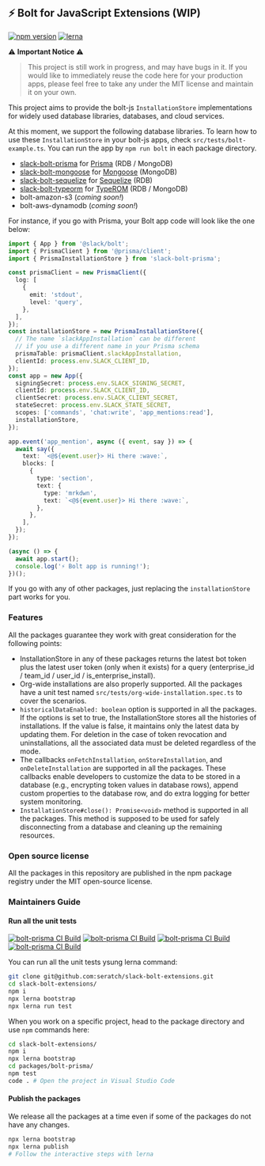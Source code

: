 ## ⚡ Bolt for JavaScript Extensions (WIP)

[![npm version](https://badge.fury.io/js/slack-bolt-prisma.svg)](https://badge.fury.io/js/slack-bolt-prisma) [![lerna](https://img.shields.io/badge/maintained%20with-lerna-cc00ff.svg)](https://lerna.js.org/)

⚠️ **Important Notice** ⚠️ 
> This project is still work in progress, and may have bugs in it. If you would like to immediately reuse the code here for your production apps, please feel free to take any under the MIT license and maintain it on your own.

This project aims to provide the bolt-js `InstallationStore` implementations for widely used database libraries, databases, and cloud services.

At this moment, we support the following database libraries. To learn how to use these `InstallationStore` in your bolt-js apps, check `src/tests/bolt-example.ts`. You can run the app by `npm run bolt` in each package directory.

* [slack-bolt-prisma](packages/bolt-prisma) for [Prisma](https://www.prisma.io/) (RDB / MongoDB)
* [slack-bolt-mongoose](packages/bolt-mongoose) for [Mongoose](https://mongoosejs.com/) (MongoDB)
* [slack-bolt-sequelize](packages/bolt-sequelize) for [Sequelize](https://sequelize.org/) (RDB)
* [slack-bolt-typeorm](packages/bolt-typeorm) for [TypeROM](https://typeorm.io/) (RDB / MongoDB)
* bolt-amazon-s3 (_coming soon!_)
* bolt-aws-dynamodb (_coming soon!_)

For instance, if you go with Prisma, your Bolt app code will look like the one below:

```typescript
import { App } from '@slack/bolt';
import { PrismaClient } from '@prisma/client';
import { PrismaInstallationStore } from 'slack-bolt-prisma';

const prismaClient = new PrismaClient({
  log: [
    {
      emit: 'stdout',
      level: 'query',
    },
  ],
});
const installationStore = new PrismaInstallationStore({
  // The name `slackAppInstallation` can be different
  // if you use a different name in your Prisma schema
  prismaTable: prismaClient.slackAppInstallation,
  clientId: process.env.SLACK_CLIENT_ID,
});
const app = new App({
  signingSecret: process.env.SLACK_SIGNING_SECRET,
  clientId: process.env.SLACK_CLIENT_ID,
  clientSecret: process.env.SLACK_CLIENT_SECRET,
  stateSecret: process.env.SLACK_STATE_SECRET,
  scopes: ['commands', 'chat:write', 'app_mentions:read'],
  installationStore,
});

app.event('app_mention', async ({ event, say }) => {
  await say({
    text: `<@${event.user}> Hi there :wave:`,
    blocks: [
      {
        type: 'section',
        text: {
          type: 'mrkdwn',
          text: `<@${event.user}> Hi there :wave:`,
        },
      },
    ],
  });
});

(async () => {
  await app.start();
  console.log('⚡️ Bolt app is running!');
})();
```

If you go with any of other packages, just replacing the `installationStore` part works for you.

### Features

All the packages guarantee they work with great consideration for the following points:

* InstallationStore in any of these packages returns the latest bot token plus the latest user token (only when it exists) for a query (enterprise_id / team_id / user_id / is_enterprise_install).
* Org-wide installations are also properly supported. All the packages have a unit test named `src/tests/org-wide-installation.spec.ts` to cover the scenarios.
* `historicalDataEnabled: boolean` option is supported in all the packages. If the options is set to true, the InstallationStore stores all the histories of installations. If the value is false, it maintains only the latest data by updating them. For deletion in the case of token revocation and uninstallations, all the associated data must be deleted regardless of the mode.
* The callbacks `onFetchInstallation`, `onStoreInstallation`, and `onDeleteInstallation` are supported in all the packages. These callbacks enable developers to customize the data to be stored in a database (e.g., encrypting token values in database rows), append custom properties to the database row, and do extra logging for better system monitoring.
* `InstallationStore#close(): Promise<void>` method is supported in all the packages. This method is supposed to be used for safely disconnecting from a database and cleaning up the remaining resources.

### Open source license

All the packages in this repository are published in the npm package registry under the MIT open-source license.

### Maintainers Guide

#### Run all the unit tests

[![bolt-prisma CI Build](https://github.com/seratch/slack-bolt-extensions/actions/workflows/ci-build-bolt-prisma.yml/badge.svg)](https://github.com/seratch/slack-bolt-extensions/actions/workflows/ci-build-bolt-prisma.yml) [![bolt-prisma CI Build](https://github.com/seratch/slack-bolt-extensions/actions/workflows/ci-build-bolt-mongoose.yml/badge.svg)](https://github.com/seratch/slack-bolt-extensions/actions/workflows/ci-build-bolt-mongoose.yml) [![bolt-prisma CI Build](https://github.com/seratch/slack-bolt-extensions/actions/workflows/ci-build-bolt-sequelize.yml/badge.svg)](https://github.com/seratch/slack-bolt-extensions/actions/workflows/ci-build-bolt-sequelize.yml) [![bolt-prisma CI Build](https://github.com/seratch/slack-bolt-extensions/actions/workflows/ci-build-bolt-typeorm.yml/badge.svg)](https://github.com/seratch/slack-bolt-extensions/actions/workflows/ci-build-bolt-typeorm.yml)

You can run all the unit tests ysung lerna command:

```bash
git clone git@github.com:seratch/slack-bolt-extensions.git
cd slack-bolt-extensions/
npm i
npx lerna bootstrap
npx lerna run test
```

When you work on a specific project, head to the package directory and use `npm` commands here:

```bash
cd slack-bolt-extensions/
npm i
npx lerna bootstrap
cd packages/bolt-prisma/
npm test
code . # Open the project in Visual Studio Code
```

#### Publish the packages

We release all the packages at a time even if some of the packages do not have any changes.

```bash
npx lerna bootstrap
npx lerna publish
# Follow the interactive steps with lerna
```
